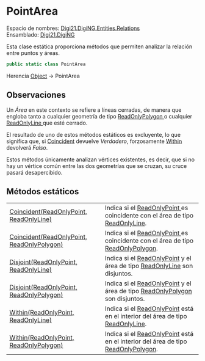 # PointArea

Espacio de nombres: [Digi21.DigiNG.Entities.Relations](../../)  
Ensamblado: [Digi21.DigiNG](../../../)

Esta clase estática proporciona métodos que permiten analizar la relación entre puntos y áreas.

```csharp
public static class PointArea
```

Herencia [Object](https://docs.microsoft.com/en-us/dotnet/api/system.object?view=net-5.0) → PointArea

## Observaciones

Un _Área_ en este contexto se refiere a líneas cerradas, de manera que engloba tanto a cualquier geometría de tipo [ReadOnlyPolygon ](../../../digi21.diging.entities/clases/readonlypolygon/)o cualquier [ReadOnlyLine ](../../../digi21.diging.entities/clases/readonlyline/)que esté cerrado.

El resultado de uno de estos métodos estáticos es excluyente, lo que significa que, si [Coincident](metodos-estaticos/coincident.md) devuelve _Verdadero_, forzosamente [Within](metodos-estaticos/within.md) devolverá _Falso_.

Estos métodos únicamente analizan vértices existentes, es decir, que si no hay un vértice común entre las dos geometrías que se cruzan, su cruce pasará desapercibido.

## Métodos estáticos

|  |  |
| :--- | :--- |
| [Coincident\(ReadOnlyPoint, ReadOnlyLine\)](metodos-estaticos/coincident.md#coincident-readonlypoint-readonlyline) | Indica si el [ReadOnlyPoint ](../../../digi21.diging.entities/clases/readonlypoint/)es coincidente con el área de tipo [ReadOnlyLine](../../../digi21.diging.entities/clases/readonlyline/). |
| [Coincident\(ReadOnlyPoint, ReadOnlyPolygon\)](metodos-estaticos/coincident.md#coincident-readonlypoint-readonlypolygon) | Indica si el [ReadOnlyPoint ](../../../digi21.diging.entities/clases/readonlypoint/)es coincidente con el área de tipo [ReadOnlyPolygon](../../../digi21.diging.entities/clases/readonlypolygon/). |
| [Disjoint\(ReadOnlyPoint, ReadOnlyLine\)](metodos-estaticos/disjoint.md#disjoint-readonlypoint-readonlyline) | Indica si el [ReadOnlyPoint](../../../digi21.diging.entities/clases/readonlypoint/) y el área de tipo [ReadOnlyLine](../../../digi21.diging.entities/clases/readonlyline/) son disjuntos. |
| [Disjoint\(ReadOnlyPoint, ReadOnlyPolygon\)](metodos-estaticos/disjoint.md#disjoint-readonlypoint-readonlypolygon) | Indica si el [ReadOnlyPoint](../../../digi21.diging.entities/clases/readonlypoint/) y el área de tipo [ReadOnlyPolygon](../../../digi21.diging.entities/clases/readonlypolygon/) son disjuntos. |
| [Within\(ReadOnlyPoint, ReadOnlyLine\)](metodos-estaticos/within.md#within-readonlypoint-readonlyline) | Indica si el [ReadOnlyPoint](../../../digi21.diging.entities/clases/readonlypoint/) está en el interior del área de tipo [ReadOnlyLine](../../../digi21.diging.entities/clases/readonlyline/). |
| [Within\(ReadOnlyPoint, ReadOnlyPolygon\)](metodos-estaticos/within.md#within-readonlypoint-readonlypolygon) | Indica si el [ReadOnlyPoint](../../../digi21.diging.entities/clases/readonlypoint/) está en el interior del área de tipo [ReadOnlyPolygon](../../../digi21.diging.entities/clases/readonlypolygon/). |

